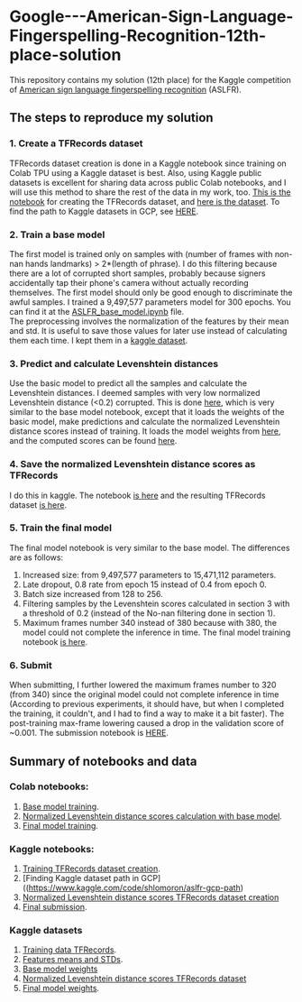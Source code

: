 # Google---American-Sign-Language-Fingerspelling-Recognition-12th-place-solution  
This repository contains my solution (12th place) for the Kaggle competition of [American sign language fingerspelling recognition](https://www.kaggle.com/competitions/asl-fingerspelling) (ASLFR).  

## The steps to reproduce my solution
### 1. Create a TFRecords dataset
TFRecords dataset creation is done in a Kaggle notebook since training on Colab TPU using a Kaggle dataset is best. Also, using Kaggle public datasets is excellent for sharing data across public Colab notebooks, and I will use this method to share the rest of the data in my work, too. [This is the notebook](https://www.kaggle.com/shlomoron/aslfr-parquets-to-tfrecords) for creating the TFRecords dataset, and [here is the dataset](https://www.kaggle.com/datasets/shlomoron/aslfr-tfrecords). To find the path to Kaggle datasets in GCP, see [HERE](https://www.kaggle.com/code/shlomoron/aslfr-gcp-path).
### 2. Train a base model
The first model is trained only on samples with (number of frames with non-nan hands landmarks) > 2*(length of phrase). I do this filtering because there are a lot of corrupted short samples, probably because signers accidentally tap their phone's camera without actually recording themselves. The first model should only be good enough to discriminate the awful samples. I trained a 9,497,577 parameters model for 300 epochs. You can find it at the [ASLFR_base_model.ipynb](https://github.com/shlomoron/Google---American-Sign-Language-Fingerspelling-Recognition-12th-place-solution/blob/main/ASLFR_base_model.ipynb) file.  
The preprocessing involves the normalization of the features by their mean and std. It is useful to save those values for later use instead of calculating them each time. I kept them in a [kaggle dataset](https://www.kaggle.com/datasets/shlomoron/aslfr-means-and-stds).  
### 3. Predict and calculate Levenshtein distances
Use the basic model to predict all the samples and calculate the Levenshtein distances. I deemed samples with very low normalized Levenshtein distance (<0.2) corrupted. This is done [here](https://github.com/shlomoron/Google---American-Sign-Language-Fingerspelling-Recognition-12th-place-solution/blob/main/ASLFR_base_model_predict.ipynb), which is very similar to the base model notebook, except that it loads the weights of the basic model, make predictions and calculate the normalized Levenshtein distance scores instead of training. It loads the model weights from [here](https://www.kaggle.com/datasets/shlomoron/aslfr-base-model), and the computed scores can be found [here](https://www.kaggle.com/datasets/shlomoron/aslfr-base-model-levs). 
### 4. Save the normalized Levenshtein distance scores as TFRecords
I do this in kaggle. The notebook [is here](https://www.kaggle.com/code/shlomoron/aslfr-base-model-levs-tfrecords) and the resulting TFRecords dataset [is here](https://www.kaggle.com/datasets/shlomoron/aslfr-base-model-levs-as-tfrecords).
### 5. Train the final model
The final model notebook is very similar to the base model. The differences are as follows:
1. Increased size: from 9,497,577 parameters to 15,471,112 parameters.
2. Late dropout, 0.8 rate from epoch 15 instead of 0.4 from epoch 0.
3. Batch size increased from 128 to 256.
4. Filtering samples by the Levenshtein scores calculated in section 3 with a threshold of 0.2 (instead of the No-nan filtering done in section 1).
5. Maximum frames number 340 instead of 380 because with 380, the model could not complete the inference in time.
The final model training notebook [is here](https://github.com/shlomoron/Google---American-Sign-Language-Fingerspelling-Recognition-12th-place-solution/blob/main/ASLFR_final_model.ipynb).
### 6. Submit
When submitting, I further lowered the maximum frames number to 320 (from 340) since the original model could not complete inference in time (According to previous experiments, it should have, but when I completed the training, it couldn't, and I had to find a way to make it a bit faster). The post-training max-frame lowering caused a drop in the validation score of ~0.001. The submission notebook is [HERE](https://www.kaggle.com/code/shlomoron/aslfr-final-model-submission).


## Summary of notebooks and data
### Colab notebooks:
1. [Base model training](https://github.com/shlomoron/Google---American-Sign-Language-Fingerspelling-Recognition-12th-place-solution/blob/main/ASLFR_base_model.ipynb).
2. [Normalized Levenshtein distance scores calculation with base model](https://github.com/shlomoron/Google---American-Sign-Language-Fingerspelling-Recognition-12th-place-solution/blob/main/ASLFR_base_model_predict.ipynb).
3. [Final model training](https://github.com/shlomoron/Google---American-Sign-Language-Fingerspelling-Recognition-12th-place-solution/blob/main/ASLFR_final_model.ipynb).
### Kaggle notebooks:
1. [Training TFRecords dataset creation](https://www.kaggle.com/shlomoron/aslfr-parquets-to-tfrecords).
2. [Finding Kaggle dataset path in GCP]((https://www.kaggle.com/code/shlomoron/aslfr-gcp-path)
3. [Normalized Levenshtein distance scores TFRecords dataset creation](https://www.kaggle.com/code/shlomoron/aslfr-base-model-levs-tfrecord)
4. [Final submission](https://www.kaggle.com/code/shlomoron/aslfr-final-model-submission).
### Kaggle datasets
1. [Training data TFRecords](https://www.kaggle.com/datasets/shlomoron/aslfr-tfrecords).
2. [Features means and STDs](https://www.kaggle.com/datasets/shlomoron/aslfr-means-and-stds).
3. [Base model weights](https://www.kaggle.com/datasets/shlomoron/aslfr-base-model)
4. [Normalized Levenshtein distance scores TFRecords dataset](https://www.kaggle.com/datasets/shlomoron/aslfr-base-model-levs-as-tfrecords)
5. [Final model weights](https://www.kaggle.com/datasets/shlomoron/aslfr-final-model/settings).
